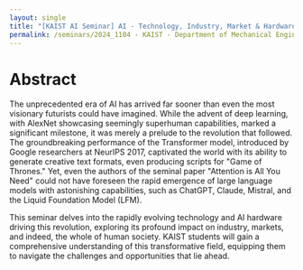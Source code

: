 ```yaml
---
layout: single
title: "[KAIST AI Seminar] AI - Technology, Industry, Market & Hardware"
permalink: /seminars/2024_1104 - KAIST - Department of Mechanical Engineering/abstract/
---
```


<head>
	<link rel="stylesheet" href="/resource/styles.css">
</head>

<h1 id="abstract">
	Abstract
</h1>

The unprecedented era of AI has arrived far sooner than even the most visionary futurists could have imagined. While the advent of deep learning, with AlexNet showcasing seemingly superhuman capabilities, marked a significant milestone, it was merely a prelude to the revolution that followed. The groundbreaking performance of the Transformer model, introduced by Google researchers at NeurIPS 2017, captivated the world with its ability to generate creative text formats, even producing scripts for "Game of Thrones." Yet, even the authors of the seminal paper "Attention is All You Need" could not have foreseen the rapid emergence of large language models with astonishing capabilities, such as ChatGPT, Claude, Mistral, and the Liquid Foundation Model (LFM).

This seminar delves into the rapidly evolving technology and AI hardware driving this revolution, exploring its profound impact on industry, markets, and indeed, the whole of human society. KAIST students will gain a comprehensive understanding of this transformative field, equipping them to navigate the challenges and opportunities that lie ahead.

